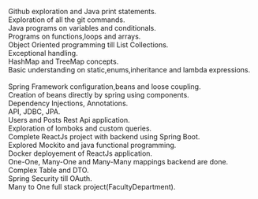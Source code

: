 Github exploration and Java print statements.<br>
Exploration of all the git commands.<br>
Java programs on variables and conditionals.<br>
Programs on functions,loops and arrays.<br>
Object Oriented programming till List Collections.<br>
Exceptional handling.<br>
HashMap and TreeMap concepts.<br>
Basic understanding on static,enums,inheritance and lambda expressions.<br>
<br>
Spring Framework configuration,beans and loose coupling.<br>
Creation of beans directly by spring using components.<br>
Dependency Injections, Annotations.<br>
API, JDBC, JPA.<br>
Users and Posts Rest Api application.<br>
Exploration of lomboks and custom queries.<br>
Complete ReactJs project with backend using Spring Boot.<br>
Explored Mockito and java functional programming.<br>
Docker deployement of ReactJs application.<br>
One-One, Many-One and Many-Many mappings backend are done.<br>
Complex Table and DTO.<br>
Spring Security till OAuth.<br>
Many to One full stack project(FacultyDepartment).